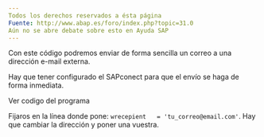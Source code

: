 ```yaml
---
Todos los derechos reservados a ésta página
Fuente: http://www.abap.es/foro/index.php?topic=31.0
Aún no se abre debate sobre esto en Ayuda SAP
---
```


Con este código podremos enviar de forma sencilla un correo a una dirección e-mail externa.

Hay que tener configurado el SAPconect para que el envío se haga de forma inmediata.

Ver codigo del programa

Fijaros en la línea donde pone: `wrecepient   = 'tu_correo@email.com'`. Hay que cambiar la dirección y poner una vuestra.

